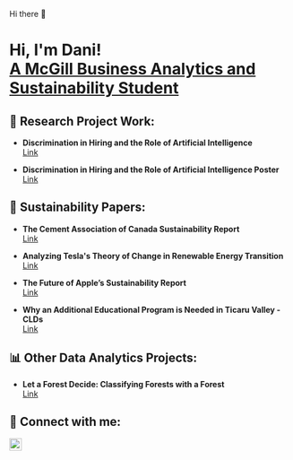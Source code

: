 Hi there 👋

<h1>Hi, I'm Dani!<br> 
  <a href="https://github.com/danigomez365">A McGill Business Analytics and Sustainability Student</a>
</h1>

<h2> 🔬 Research Project Work:</h2>

- <b>Discrimination in Hiring and the Role of Artificial Intelligence</b><br> <a href="https://drive.google.com/file/d/1ko40ogCnsZk7FeE2Bp41sR51Vlb0JZiZ/view?usp=sharing">Link</a>

- <b>Discrimination in Hiring and the Role of Artificial Intelligence Poster</b><br><a href="https://drive.google.com/file/d/1t3ynLII1TcFi9VmpcQ87c1A8oW4Ph0j6/view?usp=drive_link">Link</a>

<h2> 🌱 Sustainability Papers:</h2>

- <b>The Cement Association of Canada Sustainability Report</b><br>
  <a href="https://drive.google.com/file/d/1gt7cYYppHs4cTo4IeOgoKbVjtedJ3zGE/view?usp=drive_link">Link</a>

- <b>Analyzing Tesla's Theory of Change in Renewable Energy Transition</b><br>
  <a href="https://drive.google.com/file/d/1mUYXfyN-3t9UlPc70cAeT-CjtpFCKzm8/view?usp=drive_link">Link</a>

- <b>The Future of Apple’s Sustainability Report</b><br>
  <a href="https://drive.google.com/file/d/1nn4t20XmZec04GkW5uAnoPHdAHJmZU6U/view?usp=drive_link">Link</a>

- <b>Why an Additional Educational Program is Needed in Ticaru Valley - CLDs</b><br>
  <a href="https://drive.google.com/file/d/1hV4_lTvd-C-stopIpVUY3l6SQyYWnnLp/view?usp=drive_link">Link</a>

<h2> 📊 Other Data Analytics Projects:</h2>

- <b>Let a Forest Decide: Classifying Forests with a Forest</b><br>
  <a href="https://drive.google.com/file/d/1IDl9AczP9ra6SFgftcUzIv4TvPUUYAJk/view?usp=sharing">Link</a>

<h2> 🤳 Connect with me:</h2>


[<img align="left" alt="JoshMadakor | LinkedIn" width="22px" src="https://cdn.jsdelivr.net/npm/simple-icons@v3/icons/linkedin.svg" />][linkedin]

[linkedin]: https://www.linkedin.com/in/danielag0mez/


